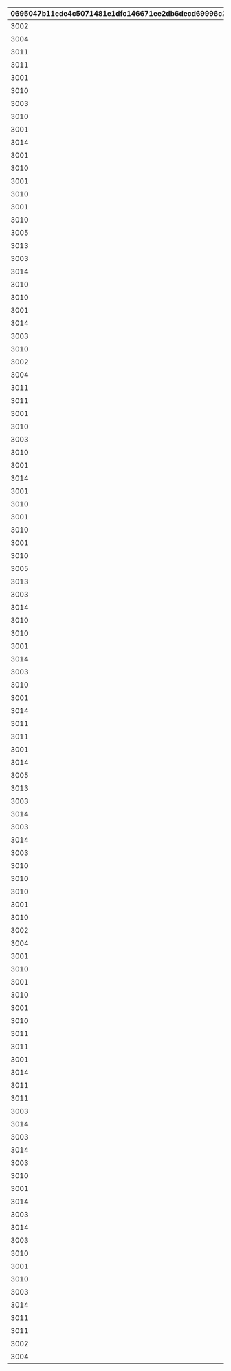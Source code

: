 |0695047b11ede4c5071481e1dfc146671ee2db6decd69996c29addba8ae96303|55e0751f3768be32618ab6af7f1352f82d5e372fc51ee4eb4330096d562fd8d6|f5e340cc331495c2903f3b816211d06206a06831fac33eae771b4639bc378ba9|da115ebb567a68bf9c90c5c2dd452c17f3da1295d5845622a1252a52a818d6f1|b5924f5b4b4acf7c4d4ecb44586261d037139d3958f8387ee6718ac3e62652be|bb0a73d1bb463a87b256120e9d01890ab289e645333701b1a919a725c89e04c7|
| --- | --- | --- | --- | --- | --- |
|3002|10201501|バトル開始後90秒間味方全体の物理\n防御力特大アップ|123001|2025/01/31 12:00:00|10201001|
|3004|10201501|バトル開始後90秒間味方全体の魔法\n防御力特大アップ|123001|2025/01/31 12:00:00|10201002|
|3011|10201501|バトル開始後90秒間敵全体の物理防\n御力特大ダウン|106901|2025/01/31 12:00:00|10201003|
|3011|10201501|バトル開始後90秒間敵全体の魔法防\n御力特大ダウン|106901|2025/01/31 12:00:00|10201004|
|3001|10201501|バトル開始後90秒間物理攻撃力極大\nアップ|107101|2025/01/31 12:00:00|10201005|
|3010|10201501|バトル開始後90秒間ＴＰ上昇特大アッ\nプ|107101|2025/01/31 12:00:00|10201006|
|3003|10201501|バトル開始後90秒間魔法攻撃力極大\nアップ|107001|2025/01/31 12:00:00|10201007|
|3010|10201501|バトル開始後90秒間ＴＰ上昇特大アッ\nプ|107001|2025/01/31 12:00:00|10201008|
|3001|10201501|バトル開始後90秒間味方全体の物理\n攻撃力特大アップ|106801|2025/01/31 12:00:00|10201009|
|3014|10201501|バトル開始後味方全体のＴＰ大回復|106801|2025/01/31 12:00:00|10201010|
|3001|10201501|バトル開始後90秒間物理攻撃力極大\nアップ|111501|2025/01/31 12:00:00|10201011|
|3010|10201501|バトル開始後90秒間ＴＰ上昇特大アッ\nプ|111501|2025/01/31 12:00:00|10201012|
|3001|10201501|バトル開始後90秒間物理攻撃力極大\nアップ|123801|2025/01/31 12:00:00|10201013|
|3010|10201501|バトル開始後90秒間ＴＰ上昇特大アッ\nプ|123801|2025/01/31 12:00:00|10201014|
|3001|10201501|バトル開始後90秒間物理攻撃力極大\nアップ|133901|2025/02/10 12:00:00|10201015|
|3010|10201501|バトル開始後90秒間ＴＰ上昇特大アッ\nプ|133901|2025/02/10 12:00:00|10201016|
|3005|10201501|バトル開始後90秒間味方全体に継続\nＨＰ回復状態付与|115001|2025/01/31 12:00:00|10201017|
|3013|10201501|バトル開始後味方全体の行動不能\n2回無効|115001|2025/01/31 12:00:00|10201018|
|3003|10201501|バトル開始後90秒間味方全体の魔法\n攻撃力特大アップ|126601|2025/01/31 12:00:00|10201019|
|3014|10201501|バトル開始後味方全体のＴＰ大回復|126601|2025/01/31 12:00:00|10201020|
|3010|10201501|バトル開始後90秒間味方全体のＴＰ\n上昇中アップ|133801|2025/02/20 12:00:00|10201021|
|3010|10201501|バトル開始後90秒間味方全体の行動\n速度大アップ（重複可能）|133801|2025/02/20 12:00:00|10201022|
|3001|10201501|バトル開始後90秒間味方全体の物理\n攻撃力特大アップ|121201|2025/01/31 12:00:00|10201023|
|3014|10201501|バトル開始後味方全体のＴＰ大回復|121201|2025/01/31 12:00:00|10201024|
|3003|10201501|バトル開始後90秒間魔法攻撃力極大\nアップ|133701|2025/01/31 12:00:00|10201025|
|3010|10201501|バトル開始後90秒間ＴＰ上昇特大アッ\nプ|133701|2025/01/31 12:00:00|10201026|
|3002|10201551|バトル開始後90秒間味方全体の物理\n防御力特大アップ|123001|2025/01/31 12:00:00|10201027|
|3004|10201551|バトル開始後90秒間味方全体の魔法\n防御力特大アップ|123001|2025/01/31 12:00:00|10201028|
|3011|10201551|バトル開始後90秒間敵全体の物理防\n御力特大ダウン|106901|2025/01/31 12:00:00|10201029|
|3011|10201551|バトル開始後90秒間敵全体の魔法防\n御力特大ダウン|106901|2025/01/31 12:00:00|10201030|
|3001|10201551|バトル開始後90秒間物理攻撃力極大\nアップ|107101|2025/01/31 12:00:00|10201031|
|3010|10201551|バトル開始後90秒間ＴＰ上昇特大アッ\nプ|107101|2025/01/31 12:00:00|10201032|
|3003|10201551|バトル開始後90秒間魔法攻撃力極大\nアップ|107001|2025/01/31 12:00:00|10201033|
|3010|10201551|バトル開始後90秒間ＴＰ上昇特大アッ\nプ|107001|2025/01/31 12:00:00|10201034|
|3001|10201551|バトル開始後90秒間味方全体の物理\n攻撃力特大アップ|106801|2025/01/31 12:00:00|10201035|
|3014|10201551|バトル開始後味方全体のＴＰ大回復|106801|2025/01/31 12:00:00|10201036|
|3001|10201551|バトル開始後90秒間物理攻撃力極大\nアップ|111501|2025/01/31 12:00:00|10201037|
|3010|10201551|バトル開始後90秒間ＴＰ上昇特大アッ\nプ|111501|2025/01/31 12:00:00|10201038|
|3001|10201551|バトル開始後90秒間物理攻撃力極大\nアップ|123801|2025/01/31 12:00:00|10201039|
|3010|10201551|バトル開始後90秒間ＴＰ上昇特大アッ\nプ|123801|2025/01/31 12:00:00|10201040|
|3001|10201551|バトル開始後90秒間物理攻撃力極大\nアップ|133901|2025/02/10 12:00:00|10201041|
|3010|10201551|バトル開始後90秒間ＴＰ上昇特大アッ\nプ|133901|2025/02/10 12:00:00|10201042|
|3005|10201551|バトル開始後90秒間味方全体に継続\nＨＰ回復状態付与|115001|2025/01/31 12:00:00|10201043|
|3013|10201551|バトル開始後味方全体の行動不能\n2回無効|115001|2025/01/31 12:00:00|10201044|
|3003|10201551|バトル開始後90秒間味方全体の魔法\n攻撃力特大アップ|126601|2025/01/31 12:00:00|10201045|
|3014|10201551|バトル開始後味方全体のＴＰ大回復|126601|2025/01/31 12:00:00|10201046|
|3010|10201551|バトル開始後90秒間味方全体のＴＰ\n上昇中アップ|133801|2025/02/20 12:00:00|10201047|
|3010|10201551|バトル開始後90秒間味方全体の行動\n速度大アップ（重複可能）|133801|2025/02/20 12:00:00|10201048|
|3001|10201551|バトル開始後90秒間味方全体の物理\n攻撃力特大アップ|121201|2025/01/31 12:00:00|10201049|
|3014|10201551|バトル開始後味方全体のＴＰ大回復|121201|2025/01/31 12:00:00|10201050|
|3003|10201551|バトル開始後90秒間魔法攻撃力極大\nアップ|133701|2025/01/31 12:00:00|10201051|
|3010|10201551|バトル開始後90秒間ＴＰ上昇特大アッ\nプ|133701|2025/01/31 12:00:00|10201052|
|3001|10202501|バトル開始後90秒間味方全体の物理\n攻撃力特大アップ|104201|2025/02/28 12:00:00|10202001|
|3014|10202501|バトル開始後味方全体のＴＰ大回復|104201|2025/02/28 12:00:00|10202002|
|3011|10202501|バトル開始後90秒間敵全体の物理防\n御力特大ダウン|118101|2025/02/28 12:00:00|10202003|
|3011|10202501|バトル開始後90秒間敵全体の魔法防\n御力特大ダウン|118101|2025/02/28 12:00:00|10202004|
|3001|10202501|バトル開始後90秒間味方全体の物理\n攻撃力特大アップ|108401|2025/02/28 12:00:00|10202005|
|3014|10202501|バトル開始後味方全体のＴＰ大回復|108401|2025/02/28 12:00:00|10202006|
|3005|10202501|バトル開始後90秒間味方全体に継続\nＨＰ回復状態付与|117301|2025/02/28 12:00:00|10202007|
|3013|10202501|バトル開始後味方全体の行動不能\n2回無効|117301|2025/02/28 12:00:00|10202008|
|3003|10202501|バトル開始後90秒間味方全体の魔法\n攻撃力特大アップ|134401|2025/03/15 12:00:00|10202009|
|3014|10202501|バトル開始後味方全体のＴＰ大回復|134401|2025/03/15 12:00:00|10202010|
|3003|10202501|バトル開始後90秒間味方全体の魔法\n攻撃力特大アップ|126901|2025/02/28 12:00:00|10202011|
|3014|10202501|バトル開始後味方全体のＴＰ大回復|126901|2025/02/28 12:00:00|10202012|
|3003|10202501|バトル開始後90秒間魔法攻撃力極大\nアップ|134301|2025/03/03 19:00:00|10202013|
|3010|10202501|バトル開始後90秒間ＴＰ上昇特大アッ\nプ|134301|2025/03/03 19:00:00|10202014|
|3010|10202501|バトル開始後90秒間味方全体のＴＰ\n上昇中アップ|105901|2025/02/28 12:00:00|10202015|
|3010|10202501|バトル開始後90秒間味方全体の行動\n速度大アップ（重複可能）|105901|2025/02/28 12:00:00|10202016|
|3001|10202501|バトル開始後90秒間物理攻撃力極大\nアップ|106401|2025/02/28 12:00:00|10202017|
|3010|10202501|バトル開始後90秒間ＴＰ上昇特大アッ\nプ|106401|2025/02/28 12:00:00|10202018|
|3002|10202501|バトル開始後90秒間味方全体の物理\n防御力特大アップ|105401|2025/02/28 12:00:00|10202019|
|3004|10202501|バトル開始後90秒間味方全体の魔法\n防御力特大アップ|105401|2025/02/28 12:00:00|10202020|
|3001|10203501|バトル開始後90秒間物理攻撃力極大\nアップ|104001|2025/03/31 12:00:00|10203001|
|3010|10203501|バトル開始後90秒間ＴＰ上昇特大アッ\nプ|104001|2025/03/31 12:00:00|10203002|
|3001|10203501|バトル開始後90秒間物理攻撃力極大\nアップ|126401|2025/03/31 12:00:00|10203003|
|3010|10203501|バトル開始後90秒間ＴＰ上昇特大アッ\nプ|126401|2025/03/31 12:00:00|10203004|
|3001|10203501|バトル開始後90秒間物理攻撃力極大\nアップ|110701|2025/03/31 12:00:00|10203005|
|3010|10203501|バトル開始後90秒間ＴＰ上昇特大アッ\nプ|110701|2025/03/31 12:00:00|10203006|
|3011|10203501|バトル開始後90秒間敵全体の物理防\n御力特大ダウン|116701|2025/03/31 12:00:00|10203007|
|3011|10203501|バトル開始後90秒間敵全体の魔法防\n御力特大ダウン|116701|2025/03/31 12:00:00|10203008|
|3001|10203501|バトル開始後90秒間味方全体の物理\n攻撃力特大アップ|122101|2025/03/31 12:00:00|10203009|
|3014|10203501|バトル開始後味方全体のＴＰ大回復|122101|2025/03/31 12:00:00|10203010|
|3011|10203501|バトル開始後90秒間敵全体の物理防\n御力特大ダウン|134601|2025/03/31 12:00:00|10203011|
|3011|10203501|バトル開始後90秒間敵全体の魔法防\n御力特大ダウン|134601|2025/03/31 12:00:00|10203012|
|3003|10203501|バトル開始後90秒間味方全体の魔法\n攻撃力特大アップ|134501|2025/04/08 12:00:00|10203013|
|3014|10203501|バトル開始後味方全体のＴＰ大回復|134501|2025/04/08 12:00:00|10203014|
|3003|10203501|バトル開始後90秒間味方全体の魔法\n攻撃力特大アップ|127801|2025/03/31 12:00:00|10203015|
|3014|10203501|バトル開始後味方全体のＴＰ大回復|127801|2025/03/31 12:00:00|10203016|
|3003|10203501|バトル開始後90秒間魔法攻撃力極大\nアップ|126501|2025/03/31 12:00:00|10203017|
|3010|10203501|バトル開始後90秒間ＴＰ上昇特大アッ\nプ|126501|2025/03/31 12:00:00|10203018|
|3001|10203501|バトル開始後90秒間味方全体の物理\n攻撃力特大アップ|134701|2025/04/15 15:00:00|10203019|
|3014|10203501|バトル開始後味方全体のＴＰ大回復|134701|2025/04/15 15:00:00|10203020|
|3003|10204501|バトル開始後90秒間味方全体の魔法\n攻撃力特大アップ|132301|2025/05/03 19:00:00|10204003|
|3014|10204501|バトル開始後味方全体のＴＰ大回復|132301|2025/05/03 19:00:00|10204004|
|3003|10204501|バトル開始後90秒間魔法攻撃力極大\nアップ|100901|2025/04/30 12:00:00|10204005|
|3010|10204501|バトル開始後90秒間ＴＰ上昇特大アッ\nプ|100901|2025/04/30 12:00:00|10204006|
|3001|10204501|バトル開始後90秒間物理攻撃力極大\nアップ|102701|2025/04/30 12:00:00|10204007|
|3010|10204501|バトル開始後90秒間ＴＰ上昇特大アッ\nプ|102701|2025/04/30 12:00:00|10204008|
|3003|10204501|バトル開始後90秒間味方全体の魔法\n攻撃力特大アップ|101301|2025/04/30 12:00:00|10204009|
|3014|10204501|バトル開始後味方全体のＴＰ大回復|101301|2025/04/30 12:00:00|10204010|
|3011|10204501|バトル開始後90秒間敵全体の物理防\n御力特大ダウン|105101|2025/04/30 12:00:00|10204011|
|3011|10204501|バトル開始後90秒間敵全体の魔法防\n御力特大ダウン|105101|2025/04/30 12:00:00|10204012|
|3002|10204501|バトル開始後90秒間味方全体の物理\n防御力特大アップ|105601|2025/04/30 12:00:00|10204013|
|3004|10204501|バトル開始後90秒間味方全体の魔法\n防御力特大アップ|105601|2025/04/30 12:00:00|10204014|